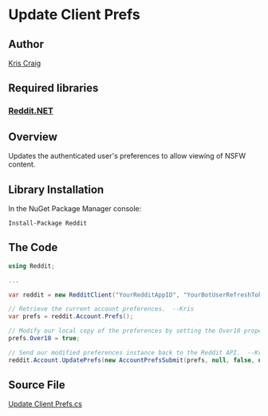 # Update Client Prefs

## Author

[Kris Craig](../../../docs/contributors/Kris%20Craig.md)

## Required libraries

### [Reddit.NET](https://github.com/sirkris/Reddit.NET)

## Overview

Updates the authenticated user's preferences to allow viewing of NSFW content.

## Library Installation

In the NuGet Package Manager console:

    Install-Package Reddit

## The Code

```c#
using Reddit;

...

var reddit = new RedditClient("YourRedditAppID", "YourBotUserRefreshToken");

// Retrieve the current account preferences.  --Kris
var prefs = reddit.Account.Prefs();

// Modify our local copy of the preferences by setting the Over18 property to true.  --Kris
prefs.Over18 = true;

// Send our modified preferences instance back to the Reddit API.  --Kris
reddit.Account.UpdatePrefs(new AccountPrefsSubmit(prefs, null, false, null));
```

## Source File

[Update Client Prefs.cs](src/Update%20Client%20Prefs.cs)
